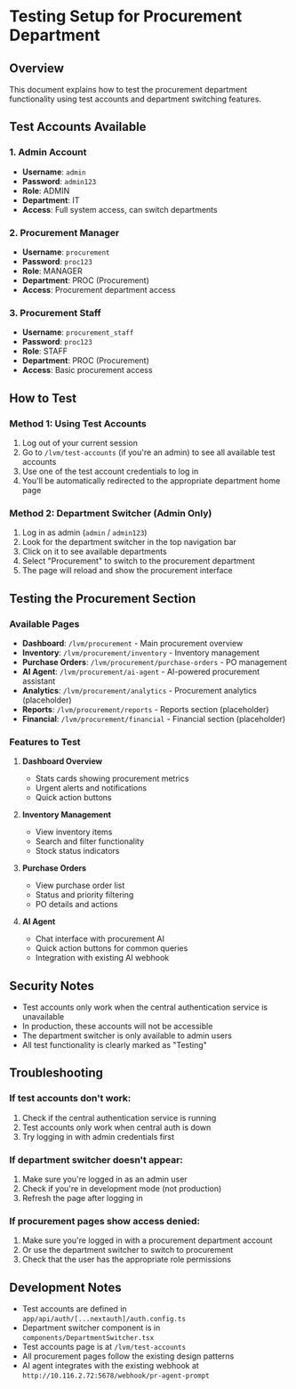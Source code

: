 # Testing Setup for Procurement Department

## Overview
This document explains how to test the procurement department functionality using test accounts and department switching features.

## Test Accounts Available

### 1. Admin Account
- **Username**: `admin`
- **Password**: `admin123`
- **Role**: ADMIN
- **Department**: IT
- **Access**: Full system access, can switch departments

### 2. Procurement Manager
- **Username**: `procurement`
- **Password**: `proc123`
- **Role**: MANAGER
- **Department**: PROC (Procurement)
- **Access**: Procurement department access

### 3. Procurement Staff
- **Username**: `procurement_staff`
- **Password**: `proc123`
- **Role**: STAFF
- **Department**: PROC (Procurement)
- **Access**: Basic procurement access

## How to Test

### Method 1: Using Test Accounts
1. Log out of your current session
2. Go to `/lvm/test-accounts` (if you're an admin) to see all available test accounts
3. Use one of the test account credentials to log in
4. You'll be automatically redirected to the appropriate department home page

### Method 2: Department Switcher (Admin Only)
1. Log in as admin (`admin` / `admin123`)
2. Look for the department switcher in the top navigation bar
3. Click on it to see available departments
4. Select "Procurement" to switch to the procurement department
5. The page will reload and show the procurement interface

## Testing the Procurement Section

### Available Pages
- **Dashboard**: `/lvm/procurement` - Main procurement overview
- **Inventory**: `/lvm/procurement/inventory` - Inventory management
- **Purchase Orders**: `/lvm/procurement/purchase-orders` - PO management
- **AI Agent**: `/lvm/procurement/ai-agent` - AI-powered procurement assistant
- **Analytics**: `/lvm/procurement/analytics` - Procurement analytics (placeholder)
- **Reports**: `/lvm/procurement/reports` - Reports section (placeholder)
- **Financial**: `/lvm/procurement/financial` - Financial section (placeholder)

### Features to Test
1. **Dashboard Overview**
   - Stats cards showing procurement metrics
   - Urgent alerts and notifications
   - Quick action buttons

2. **Inventory Management**
   - View inventory items
   - Search and filter functionality
   - Stock status indicators

3. **Purchase Orders**
   - View purchase order list
   - Status and priority filtering
   - PO details and actions

4. **AI Agent**
   - Chat interface with procurement AI
   - Quick action buttons for common queries
   - Integration with existing AI webhook

## Security Notes

- Test accounts only work when the central authentication service is unavailable
- In production, these accounts will not be accessible
- The department switcher is only available to admin users
- All test functionality is clearly marked as "Testing"

## Troubleshooting

### If test accounts don't work:
1. Check if the central authentication service is running
2. Test accounts only work when central auth is down
3. Try logging in with admin credentials first

### If department switcher doesn't appear:
1. Make sure you're logged in as an admin user
2. Check if you're in development mode (not production)
3. Refresh the page after logging in

### If procurement pages show access denied:
1. Make sure you're logged in with a procurement department account
2. Or use the department switcher to switch to procurement
3. Check that the user has the appropriate role permissions

## Development Notes

- Test accounts are defined in `app/api/auth/[...nextauth]/auth.config.ts`
- Department switcher component is in `components/DepartmentSwitcher.tsx`
- Test accounts page is at `/lvm/test-accounts`
- All procurement pages follow the existing design patterns
- AI agent integrates with the existing webhook at `http://10.116.2.72:5678/webhook/pr-agent-prompt` 